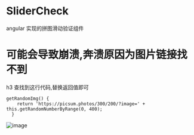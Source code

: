 # SliderCheck
angular 实现的拼图滑动验证组件

# 可能会导致崩溃,奔溃原因为图片链接找不到

h3 查找到这行代码,替换返回值即可

```
getRandomImg() {
    return 'https://picsum.photos/300/200/?image=' + this.getRandomNumberByRange(0, 400);
  }
```


![image](https://raw.githubusercontent.com/cirelir/SliderCheck/master/%E5%B1%8F%E5%B9%95%E5%BF%AB%E7%85%A7%202018-09-26%20%E4%B8%8B%E5%8D%885.59.04.png)
